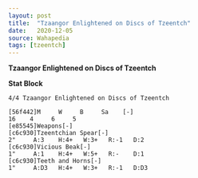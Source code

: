 ```yaml
---
layout: post
title:  "Tzaangor Enlightened on Discs of Tzeentch"
date:   2020-12-05
source: Wahapedia
tags: [tzeentch]
---
```


**Tzaangor Enlightened on Discs of Tzeentch**

**Stat Block**
```
4/4 Tzaangor Enlightened on Discs of Tzeentch
```

```
[56f442]M     W     B     Sa    [-]
16    4     6     5     
[e85545]Weapons[-]
[c6c930]Tzeentchian Spear[-]
2"     A:3    H:4+   W:3+   R:-1   D:2   
[c6c930]Vicious Beak[-]
1"     A:1    H:4+   W:5+   R:-    D:1   
[c6c930]Teeth and Horns[-]
1"     A:D3   H:4+   W:3+   R:-1   D:D3  
```


